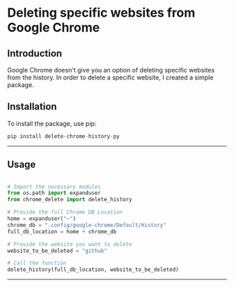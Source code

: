 # Deleting specific websites from Google Chrome

## Introduction
Google Chrome doesn't give you an option of deleting specific websites from the history. In order to delete a specific website, I created a simple package.
 
## Installation

To install the package, use pip:

```python
pip install delete-chrome-history-py
```
---

## Usage

```python

# Import the necessary modules
from os.path import expanduser
from chrome_delete import delete_history

# Provide the full Chrome DB Location
home = expanduser("~")
chrome_db = ".config/google-chrome/Default/History"
full_db_location = home + chrome_db

# Provide the website you want to delete
website_to_be_deleted = "github"

# Call the function
delete_history(full_db_location, website_to_be_deleted)

```

--- 
